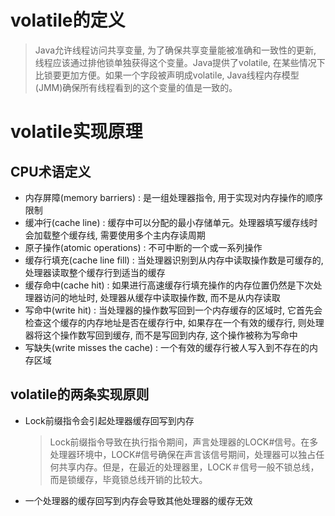 # volatile的定义

> Java允许线程访问共享变量, 为了确保共享变量能被准确和一致性的更新, 线程应该通过排他锁单独获得这个变量。Java提供了volatile, 在某些情况下比锁要更加方便。如果一个字段被声明成volatile, Java线程内存模型(JMM)确保所有线程看到的这个变量的值是一致的。

# volatile实现原理

## CPU术语定义

- 内存屏障(memory barriers) : 是一组处理器指令, 用于实现对内存操作的顺序限制
- 缓冲行(cache line) : 缓存中可以分配的最小存储单元。处理器填写缓存线时会加载整个缓存线, 需要使用多个主内存读周期
- 原子操作(atomic operations) : 不可中断的一个或一系列操作
- 缓存行填充(cache line fill) : 当处理器识别到从内存中读取操作数是可缓存的, 处理器读取整个缓存行到适当的缓存
- 缓存命中(cache hit) : 如果进行高速缓存行填充操作的内存位置仍然是下次处理器访问的地址时, 处理器从缓存中读取操作数, 而不是从内存读取
- 写命中(write hit) : 当处理器的操作数写回到一个内存缓存的区域时, 它首先会检查这个缓存的内存地址是否在缓存行中, 如果存在一个有效的缓存行, 则处理器将这个操作数写回到缓存, 而不是写回到内存, 这个操作被称为写命中
- 写缺失(write misses the cache) : 一个有效的缓存行被人写入到不存在的内存区域

## volatile的两条实现原则

- Lock前缀指令会引起处理器缓存回写到内存

  > Lock前缀指令导致在执行指令期间，声言处理器的LOCK#信号。在多处理器环境中，LOCK#信号确保在声言该信号期间，处理器可以独占任何共享内存。但是，在最近的处理器里，LOCK＃信号一般不锁总线，而是锁缓存，毕竟锁总线开销的比较大。

- 一个处理器的缓存回写到内存会导致其他处理器的缓存无效